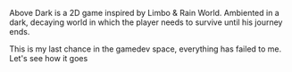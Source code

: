Above Dark is a 2D game inspired by Limbo & Rain World. Ambiented in a dark, decaying world in which the player needs to survive until his journey ends.

This is my last chance in the gamedev space, everything has failed to me. Let's see how it goes
